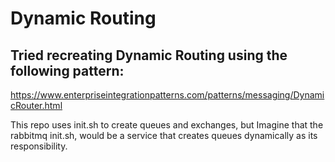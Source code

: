 # Dynamic Routing

## Tried recreating Dynamic Routing using the following pattern:
https://www.enterpriseintegrationpatterns.com/patterns/messaging/DynamicRouter.html



This repo uses init.sh to create queues and exchanges, but Imagine that the rabbitmq init.sh, would be a service that creates queues dynamically as its responsibility.


